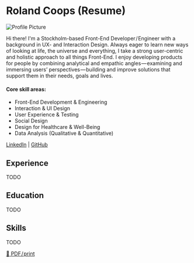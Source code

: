 # Roland Coops (Resume)
![Profile Picture](https://github.com/rolandcoops/rolandcoops.github.io/blob/resume/assets/avatar.jpeg)

Hi there! I'm a Stockholm-based Front-End Developer / Engineer with a background in UX- and Interaction Design. Always eager to learn new ways of looking at life, the universe and everything, I take a strong user-centric and holistic approach to all things Front-End. I enjoy developing products for people by combining analytical and empathic angles — examining and immersing users’ perspectives — building and improve solutions that support them in their needs, goals and lives.

#### Core skill areas:
- Front-End Development & Engineering
- Interaction & UI Design
- User Experience & Testing
- Social Design
- Design for Healthcare & Well-Being
- Data Analysis (Qualitative & Quantitative)

[LinkedIn](https://www.linkedin.com/in/rolandcoops/) | [GitHub](https://github.com/rolandcoops)

## Experience
TODO

## Education
TODO

## Skills
TODO

[:page_facing_up: PDF / print](https://gitprint.com/rolandcoops/rolandcoops.github.io/blob/resume/index.md)
